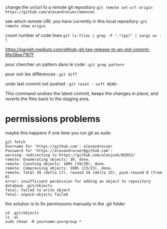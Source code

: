 change the uri/url fo a remote git repository `git remote set-url origin https://github.com/alexandrecuer/emoncms`

see which remote URL you have currently in this local repository: `git remote show origin`

count number of code lines `git ls-files | grep -P ".*(py)" | xargs wc -l`

https://panjeh.medium.com/github-git-tag-release-to-an-old-commit-8fe38ee7167f

pour chercher un pattern dans le code : `git grep pattern`

pour voir les différences : `git diff`

undo last commit not pushed : `git reset --soft HEAD~`

This command undoes the latest commit, keeps the changes in place, and reverts the files back to the staging area.

# permissions problems

maybe this happens if one time you run git as sudo

```
git fetch
Username for 'https://github.com': alexandrecuer
Password for 'https://alexandrecuer@github.com': 
warning: redirecting to https://github.com/alexjunk/BIOS2/
remote: Enumerating objects: 39, done.
remote: Counting objects: 100% (39/39), done.
remote: Compressing objects: 100% (23/23), done.
remote: Total 39 (delta 17), reused 34 (delta 15), pack-reused 0 (from 0)
error: insufficient permission for adding an object to repository database .git/objects
fatal: failed to write object
fatal: unpack-objects failed
```
the solution is to fix permissions manually in the .git folder
```
cd .git/objects
ls -al
sudo chown -R yourname:yourgroup *
```
